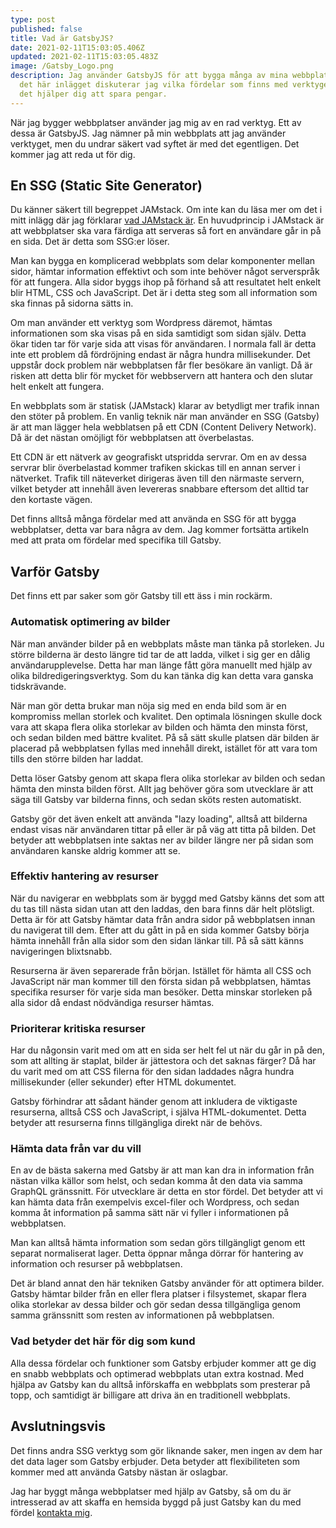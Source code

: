 ```yaml
---
type: post
published: false
title: Vad är GatsbyJS?
date: 2021-02-11T15:03:05.406Z
updated: 2021-02-11T15:03:05.483Z
image: /Gatsby_Logo.png
description: Jag använder GatsbyJS för att bygga många av mina webbplatser. I
  det här inlägget diskuterar jag vilka fördelar som finns med verktyget och hur
  det hjälper dig att spara pengar.
---
```

När jag bygger webbplatser använder jag mig av en rad verktyg. Ett av dessa är GatsbyJS. Jag nämner på min webbplats att jag använder verktyget, men du undrar säkert vad syftet är med det egentligen. Det kommer jag att reda ut för dig.

## En SSG (Static Site Generator)

Du känner säkert till begreppet JAMstack. Om inte kan du läsa mer om det i mitt inlägg där jag förklarar [vad JAMstack är](https://chjweb.se/blogg/vad-ar-egentligen-jamstack). En huvudprincip i JAMstack är att webbplatser ska vara färdiga att serveras så fort en användare går in på en sida. Det är detta som SSG:er löser.

Man kan bygga en komplicerad webbplats som delar komponenter mellan sidor, hämtar information effektivt och som inte behöver något serverspråk för att fungera. Alla sidor byggs ihop på förhand så att resultatet helt enkelt blir HTML, CSS och JavaScript. Det är i detta steg som all information som ska finnas på sidorna sätts in.

Om man använder ett verktyg som Wordpress däremot, hämtas informationen som ska visas på en sida samtidigt som sidan själv. Detta ökar tiden tar för varje sida att visas för användaren. I normala fall är detta inte ett problem då fördröjning endast är några hundra millisekunder. Det uppstår dock problem när webbplatsen får fler besökare än vanligt. Då är risken att detta blir för mycket för webbservern att hantera och den slutar helt enkelt att fungera.

En webbplats som är statisk (JAMstack) klarar av betydligt mer trafik innan den stöter på problem. En vanlig teknik när man använder en SSG (Gatsby) är att man lägger hela webblatsen på ett CDN (Content Delivery Network). Då är det nästan omöjligt för webbplatsen att överbelastas.

Ett CDN är ett nätverk av geografiskt utspridda servrar. Om en av dessa servrar blir överbelastad kommer trafiken skickas till en annan server i nätverket. Trafik till näteverket dirigeras även till den närmaste servern, vilket betyder att innehåll även levereras snabbare eftersom det alltid tar den kortaste vägen.

Det finns alltså många fördelar med att använda en SSG för att bygga webbplatser, detta var bara några av dem. Jag kommer fortsätta artikeln med att prata om fördelar med specifika till Gatsby.

## Varför Gatsby

Det finns ett par saker som gör Gatsby till ett äss i min rockärm.

### Automatisk optimering av bilder

När man använder bilder på en webbplats måste man tänka på storleken. Ju större bilderna är desto längre tid tar de att ladda, vilket i sig ger en dålig användarupplevelse. Detta har man länge fått göra manuellt med hjälp av olika bildredigeringsverktyg. Som du kan tänka dig kan detta vara ganska tidskrävande.

När man gör detta brukar man nöja sig med en enda bild som är en kompromiss mellan storlek och kvalitet. Den optimala lösningen skulle dock vara att skapa flera olika storlekar av bilden och hämta den minsta först, och sedan bilden med bättre kvalitet. På så sätt skulle platsen där bilden är placerad på webbplatsen fyllas med innehåll direkt, istället för att vara tom tills den större bilden har laddat.

Detta löser Gatsby genom att skapa flera olika storlekar av bilden och sedan hämta den minsta bilden först. Allt jag behöver göra som utvecklare är att säga till Gatsby var bilderna finns, och sedan sköts resten automatiskt.

Gatsby gör det även enkelt att använda "lazy loading", alltså att bilderna endast visas när användaren tittar på eller är på väg att titta på bilden. Det betyder att webbplatsen inte saktas ner av bilder längre ner på sidan som användaren kanske aldrig kommer att se.

### Effektiv hantering av resurser

När du navigerar en webbplats som är byggd med Gatsby känns det som att du tas till nästa sidan utan att den laddas, den bara finns där helt plötsligt. Detta är för att Gatsby hämtar data från andra sidor på webbplatsen innan du navigerat till dem. Efter att du gått in på en sida kommer Gatsby börja hämta innehåll från alla sidor som den sidan länkar till. På så sätt känns navigeringen blixtsnabb.

Resurserna är även separerade från början. Istället för hämta all CSS och JavaScript när man kommer till den första sidan på webbplatsen, hämtas specifika resurser för varje sida man besöker. Detta minskar storleken på alla sidor då endast nödvändiga resurser hämtas.

### Prioriterar kritiska resurser

Har du någonsin varit med om att en sida ser helt fel ut när du går in på den, som att allting är staplat, bilder är jättestora och det saknas färger? Då har du varit med om att CSS filerna för den sidan laddades några hundra millisekunder (eller sekunder) efter HTML dokumentet.

Gatsby förhindrar att sådant händer genom att inkludera de viktigaste resurserna, alltså CSS och JavaScript, i själva HTML-dokumentet. Detta betyder att resurserna finns tillgängliga direkt när de behövs.

### Hämta data från var du vill

En av de bästa sakerna med Gatsby är att man kan dra in information från nästan vilka källor som helst, och sedan komma åt den data via samma GraphQL gränssnitt. För utvecklare är detta en stor fördel. Det betyder att vi kan hämta data från exempelvis excel-filer och Wordpress, och sedan komma åt information på samma sätt när vi fyller i informationen på webbplatsen.

Man kan alltså hämta information som sedan görs tillgängligt genom ett separat normaliserat lager. Detta öppnar många dörrar för hantering av information och resurser på webbplatsen.

Det är bland annat den här tekniken Gatsby använder för att optimera bilder. Gatsby hämtar bilder från en eller flera platser i filsystemet, skapar flera olika storlekar av dessa bilder och gör sedan dessa tillgängliga genom samma gränssnitt som resten av informationen på webbplatsen.

### Vad betyder det här för dig som kund

Alla dessa fördelar och funktioner som Gatsby erbjuder kommer att ge dig en snabb webbplats och optimerad webbplats utan extra kostnad. Med hjälpa av Gatsby kan du alltså införskaffa en webbplats som presterar på topp, och samtidigt är billigare att driva än en traditionell webbplats.

## Avslutningsvis

Det finns andra SSG verktyg som gör liknande saker, men ingen av dem har det data lager som Gatsby erbjuder. Deta betyder att flexibiliteten som kommer med att använda Gatsby nästan är oslagbar.

Jag har byggt många webbplatser med hjälp av Gatsby, så om du är intresserad av att skaffa en hemsida byggd på just Gatsby kan du med fördel [kontakta mig](/kontakt/).
